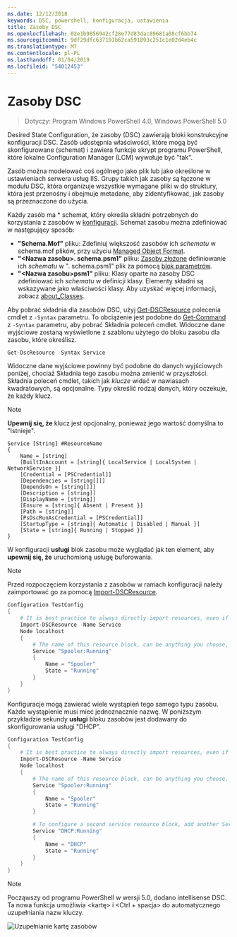 ```yaml
---
ms.date: 12/12/2018
keywords: DSC, powershell, konfiguracja, ustawienia
title: Zasoby DSC
ms.openlocfilehash: 02e1b9856942cf28e77d83dac89681a08cf6bb74
ms.sourcegitcommit: 9df29dfc637191b62ca591893c251c1e02d4eb4c
ms.translationtype: MT
ms.contentlocale: pl-PL
ms.lasthandoff: 01/04/2019
ms.locfileid: "54012453"
---
```

# <a name="dsc-resources"></a>Zasoby DSC

>Dotyczy: Program Windows PowerShell 4.0, Windows PowerShell 5.0

Desired State Configuration, że zasoby (DSC) zawierają bloki konstrukcyjne konfiguracji DSC. Zasób udostępnia właściwości, które mogą być skonfigurowane (schemat) i zawiera funkcje skrypt programu PowerShell, które lokalne Configuration Manager (LCM) wywołuje być "tak".

Zasób można modelować coś ogólnego jako plik lub jako określone w ustawieniach serwera usług IIS.  Grupy takich jak zasoby są łączone w modułu DSC, która organizuje wszystkie wymagane pliki w do struktury, która jest przenośny i obejmuje metadane, aby zidentyfikować, jak zasoby są przeznaczone do użycia.

Każdy zasób ma * schemat, który określa składni potrzebnych do korzystania z zasobów w [konfiguracji](../configurations/configurations.md). Schemat zasobu można zdefiniować w następujący sposób:

- **"Schema.Mof"** pliku: Zdefiniuj większość zasobów ich *schematu* w schema.mof plików, przy użyciu [Managed Object Format](/windows/desktop/wmisdk/managed-object-format--mof-).
- **"\<Nazwa zasobu\>. schema.psm1"** pliku: [Zasoby złożone](../configurations/compositeConfigs.md) definiowanie ich *schematu* w "<ResourceName>. schema.psm1" plik za pomocą [blok parametrów](/powershell/module/microsoft.powershell.core/about/about_functions?view=powershell-6#functions-with-parameters).
- **"\<Nazwa zasobu\>psm1"** pliku: Klasy oparte na zasoby DSC zdefiniować ich *schematu* w definicji klasy. Elementy składni są wskazywane jako właściwości klasy. Aby uzyskać więcej informacji, zobacz [about_Classes](/powershell/module/psdesiredstateconfiguration/about/about_classes_and_dsc).

Aby pobrać składnia dla zasobów DSC, użyj [Get-DSCResource](/powershell/module/PSDesiredStateConfiguration/Get-DscResource) polecenia cmdlet z `-Syntax` parametru. To obciążenie jest podobne do [Get-Command](/powershell/module/microsoft.powershell.core/get-command) z `-Syntax` parametru, aby pobrać Składnia poleceń cmdlet. Widoczne dane wyjściowe zostaną wyświetlone z szablonu użytego do bloku zasobu dla zasobu, które określisz.

```powershell
Get-DscResource -Syntax Service
```

Widoczne dane wyjściowe powinny być podobne do danych wyjściowych poniżej, chociaż Składnia tego zasobu można zmienić w przyszłości. Składnia poleceń cmdlet, takich jak *klucze* widać w nawiasach kwadratowych, są opcjonalne. Typy określić rodzaj danych, który oczekuje, że każdy klucz.

> [!NOTE]
> **Upewnij się, że** klucz jest opcjonalny, ponieważ jego wartość domyślna to "Istnieje".

```output
Service [String] #ResourceName
{
    Name = [string]
    [BuiltInAccount = [string]{ LocalService | LocalSystem | NetworkService }]
    [Credential = [PSCredential]]
    [Dependencies = [string[]]]
    [DependsOn = [string[]]]
    [Description = [string]]
    [DisplayName = [string]]
    [Ensure = [string]{ Absent | Present }]
    [Path = [string]]
    [PsDscRunAsCredential = [PSCredential]]
    [StartupType = [string]{ Automatic | Disabled | Manual }]
    [State = [string]{ Running | Stopped }]
}
```

W konfiguracji **usługi** blok zasobu może wyglądać jak ten element, aby **upewnij się, że** uruchomioną usługę buforowania.

> [!NOTE]
> Przed rozpoczęciem korzystania z zasobów w ramach konfiguracji należy zaimportować go za pomocą [Import-DSCResource](../configurations/import-dscresource.md).

```powershell
Configuration TestConfig
{
    # It is best practice to always directly import resources, even if the resource is a built-in resource.
    Import-DSCResource -Name Service
    Node localhost
    {
        # The name of this resource block, can be anything you choose, as long as it is of type [String] as indicated by the schema.
        Service "Spooler:Running"
        {
            Name = "Spooler"
            State = "Running"
        }
    }
}
```

Konfiguracje mogą zawierać wiele wystąpień tego samego typu zasobu. Każde wystąpienie musi mieć jednoznacznie nazwę. W poniższym przykładzie sekundy **usługi** bloku zasobów jest dodawany do skonfigurowania usługi "DHCP".

```powershell
Configuration TestConfig
{
    # It is best practice to always directly import resources, even if the resource is a built-in resource.
    Import-DSCResource -Name Service
    Node localhost
    {
        # The name of this resource block, can be anything you choose, as long as it is of type [String] as indicated by the schema.
        Service "Spooler:Running"
        {
            Name = "Spooler"
            State = "Running"
        }

        # To configure a second service resource block, add another Service resource block and use a unique name.
        Service "DHCP:Running"
        {
            Name = "DHCP"
            State = "Running"
        }
    }
}
```

> [!NOTE]
> Począwszy od programu PowerShell w wersji 5.0, dodano intellisense DSC. Ta nowa funkcja umożliwia \<kartę\> i \<Ctrl + spacja\> do automatycznego uzupełniania nazw kluczy.

![Uzupełnianie kartę zasobów](../media/resource-tabcompletion.png)
